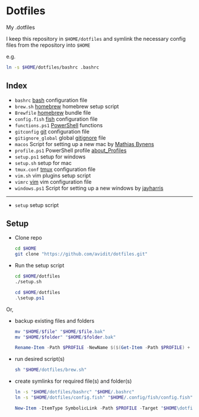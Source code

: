 # Dotfiles

My .dotfiles

I keep this repository in `$HOME/dotfiles`
and symlink the necessary config files from the repository into `$HOME`

e.g.

```sh
ln -s $HOME/dotfiles/bashrc .bashrc
```

## Index

* `bashrc` [bash](http://www.gnu.org/software/bash/) configuration file
* `brew.sh` [homebrew](https://brew.sh/) homebrew setup script
* `Brewfile` [homebrew](https://docs.brew.sh/Manpage#bundle-subcommand) bundle file
* `config.fish` [fish](https://fishshell.com/) configuration file
* `functions.ps1` [PowerShell](https://docs.microsoft.com/en-us/powershell/) functions
* `gitconfig` [git](https://git-scm.com/book/en/v2/Customizing-Git-Git-Configuration) configuration file
* `gitignore_global` global [gitignore](https://git-scm.com/docs/gitignore) file
* `macos` Script for setting up a new mac by [Mathias Bynens](https://mths.be/macos)
* `profile.ps1` PowerShell profile [about_Profiles](https://docs.microsoft.com/en-us/powershell/module/microsoft.powershell.core/about/about_profiles)
* `setup.ps1` setup for windows
* `setup.sh` setup for mac
* `tmux.conf` [tmux](https://tmux.github.io) configuration file
* `vim.sh` vim plugins setup script
* `vimrc` [vim](https://vim.sourceforge.io/) vim configuration file
* `windows.ps1` Script for setting up a new windows by [jayharris](https://github.com/jayharris/dotfiles-windows)

---

* `setup` setup script

## Setup

* Clone repo

    ```sh
    cd $HOME
    git clone "https://github.com/avidit/dotfiles.git"
    ```

* Run the setup script

    ```sh
    cd $HOME/dotfiles
    ./setup.sh
    ```

    ```powershell
    cd $HOME/dotfiles
    .\setup.ps1
    ```

Or,

* backup existing files and folders

    ```sh
    mv "$HOME/$file" "$HOME/$file.bak"
    mv "$HOME/$folder" "$HOME/$folder.bak"
    ```

    ```powershell
    Rename-Item -Path $PROFILE -NewName $($(Get-Item -Path $PROFILE) + '.bak')
    ```

* run desired script(s)

    ```sh
    sh "$HOME/dotfiles/brew.sh"
    ```

* create symlinks for required file(s) and folder(s)

    ```sh
    ln -s "$HOME/dotfiles/bashrc" "$HOME/.bashrc"
    ln -s "$HOME/dotfiles/config.fish" "$HOME/.config/fish/config.fish"
    ```

    ```powershell
    New-Item -ItemType SymbolicLink -Path $PROFILE -Target "$HOME\dotfiles\profile.ps1"
    ```
